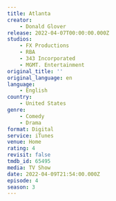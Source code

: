 ```yaml
---
title: Atlanta
creator:
    - Donald Glover
release: 2022-04-07T00:00:00.000Z
studios:
    - FX Productions
    - RBA
    - 343 Incorporated
    - MGMT. Entertainment
original_title: ''
original_language: en
language:
    - English
country:
    - United States
genre:
    - Comedy
    - Drama
format: Digital
service: iTunes
venue: Home
rating: 4
revisit: false
tmdb_id: 65495
media: TV Show
date: 2022-04-09T21:54:00.000Z
episode: 4
season: 3
---
```

